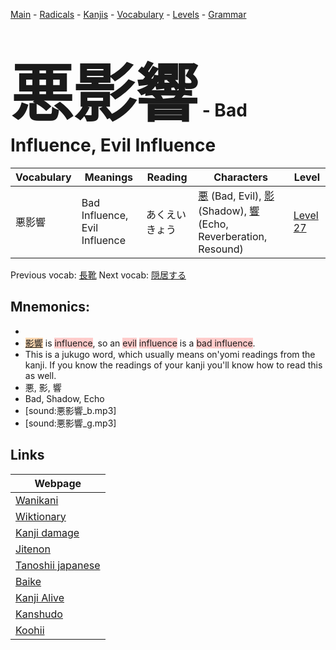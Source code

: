 <style> bigfont {font-size: 100px}</style>
[Main](../README.md) -
[Radicals](../radicals.md) -
[Kanjis](../kanjis.md) -
[Vocabulary](../vocabulary.md) -
[Levels](../levels.md) -
[Grammar](../grammar.md)
# <bigfont> 悪影響</bigfont> - Bad Influence, Evil Influence 

| Vocabulary | Meanings | Reading | Characters | Level |
| --- | --- | --- | --- | --- |
| 悪影響 | Bad Influence, Evil Influence | あくえいきょう |  [悪](../kanjis/悪.md) (Bad, Evil), [影](../kanjis/影.md) (Shadow), [響](../kanjis/響.md) (Echo, Reverberation, Resound) | [Level 27](../levels/wk_level27.md) |

Previous vocab: [長靴](長靴.md) Next vocab: [隠居する](隠居する.md) 

## Mnemonics:

* 
* <span style="background-color:#fed8b1"> [影響](https://jisho.org/search/影響)</span> is <span style="background-color:#ffcccb"> influence</span>, so an <span style="background-color:#ffcccb"> evil</span> <span style="background-color:#ffcccb"> influence</span> is a <span style="background-color:#ffcccb"> bad influence</span>.
* This is a jukugo word, which usually means on'yomi readings from the kanji. If you know the readings of your kanji you'll know how to read this as well.
* 悪, 影, 響
* Bad, Shadow, Echo
* [sound:悪影響_b.mp3]
* [sound:悪影響_g.mp3]


## Links 

| Webpage |
| --- |
| [Wanikani          ](https://www.wanikani.com/kanji/悪影響) |
| [Wiktionary        ](https://en.wiktionary.org/wiki/悪影響) |
| [Kanji damage      ](http://www.kanjidamage.com/kanji/search?utf8=✓&q=悪影響) |
| [Jitenon           ](https://jitenon.com/kanji/悪影響) |
| [Tanoshii japanese ](https://www.tanoshiijapanese.com/dictionary/kanji.cfm?k=悪影響) |
| [Baike             ](https://baike.baidu.com/item/悪影響) |
| [Kanji Alive       ](https://app.kanjialive.com/悪影響) |
| [Kanshudo          ](https://www.kanshudo.com/searchmn?q=悪影響) |
| [Koohii            ](https://kanji.koohii.com/study/kanji/悪影響) |
